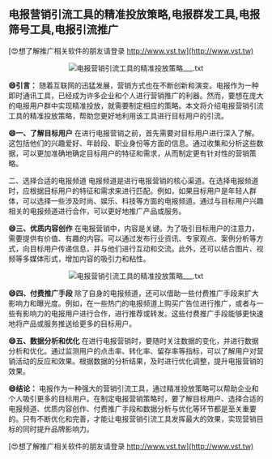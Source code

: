 ## **电报营销引流工具的精准投放策略,电报群发工具,电报筛号工具,电报引流推广**

[😍想了解推广相关软件的朋友请登录 http://www.vst.tw](http://www.vst.tw)

 <center><img src="https://vst.tw/MP4/tuiguang/png/5.png" alt="电报营销引流工具的精准投放策略___.txt"></center>

**😄引言：**
随着互联网的迅猛发展，营销方式也在不断创新和演变。电报作为一种即时通讯工具，已经成为许多企业和个人进行营销推广的利器。然而，要想在庞大的电报用户群中实现精准投放，就需要制定相应的策略。本文将介绍电报营销引流工具的精准投放策略，帮助您更好地利用该工具进行目标用户的引流。

**😄一、了解目标用户**
在进行电报营销之前，首先需要对目标用户进行深入了解。这包括他们的兴趣爱好、年龄段、职业身份等方面的信息。通过收集和分析这些数据，可以更加准确地确定目标用户的特征和需求，从而制定更有针对性的营销策略。

二、选择合适的电报频道
电报频道是进行电报营销的核心渠道。在选择电报频道时，应根据目标用户的特征和需求来进行匹配。例如，如果目标用户是年轻人群体，可以选择一些涉及时尚、娱乐、科技等方面的电报频道。通过与目标用户兴趣相关的电报频道进行合作，可以更好地推广产品或服务。

**😄三、优质内容创作**
在电报营销中，内容是关键。为了吸引目标用户的注意力，需要提供有价值、有趣的内容。可以通过发布行业资讯、专家观点、案例分析等方式，向目标用户传递信息，并与他们进行互动和交流。此外，还可以结合图片、视频等多媒体形式，增加内容的吸引力和粘性。

 <center><img src="https://vst.tw/MP4/tuiguang/png/0.png" alt="电报营销引流工具的精准投放策略___.txt"></center>

**😄四、付费推广手段**
除了自身的电报频道，还可以借助一些付费推广手段来扩大影响力和曝光度。例如，在一些热门的电报频道上购买广告位进行推广，或者与一些有影响力的电报用户进行合作，进行推荐或转发。这些付费推广手段能够更快速地将产品或服务推送给更多的目标用户。

**😄五、数据分析和优化**
在进行电报营销时，要随时关注数据的变化，并进行数据分析和优化。通过监测用户的点击率、转化率、留存率等指标，可以了解用户对营销活动的反应和效果。根据数据的分析结果，及时进行优化调整，提升电报营销的效果。

**😄结论：**
电报作为一种强大的营销引流工具，通过精准投放策略可以帮助企业和个人吸引更多的目标用户。在制定电报营销策略时，要了解目标用户、选择合适的电报频道、优质内容创作、付费推广手段和数据分析与优化等环节都是至关重要的。只有不断优化和完善，才能让电报营销引流工具发挥最大的效果，实现营销目标的同时提升品牌影响力。

[😍想了解推广相关软件的朋友请登录 http://www.vst.tw](http://www.vst.tw)




